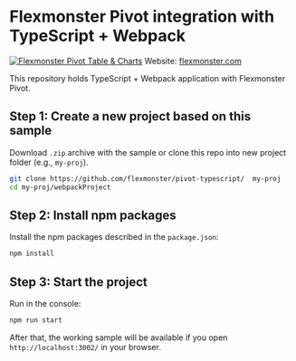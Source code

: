 # Flexmonster Pivot integration with TypeScript + Webpack
[![Flexmonster Pivot Table & Charts](https://s3.amazonaws.com/flexmonster/github/fm-github-cover.png)](https://www.flexmonster.com/?r=rm_typescript)
Website: [flexmonster.com](https://www.flexmonster.com/?r=rm_typescript)

This repository holds TypeScript + Webpack application with Flexmonster Pivot. 

## Step 1: Create a new project based on this sample

Download `.zip` archive with the sample or clone this repo into new project folder (e.g., `my-proj`).
```bash
git clone https://github.com/flexmonster/pivot-typescript/  my-proj
cd my-proj/webpackProject
```

## Step 2: Install npm packages

Install the npm packages described in the `package.json`:

```bash
npm install
```

## Step 3: Start the project

Run in the console:

```bash
npm run start
```

After that, the working sample will be available if you open `http://localhost:3002/` in your browser.
